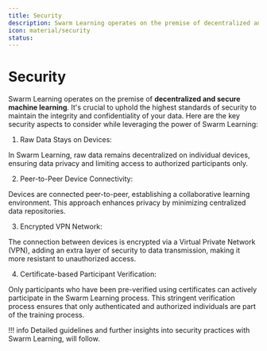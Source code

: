 ```yaml
---
title: Security
description: Swarm Learning operates on the premise of decentralized and secure machine learning.
icon: material/security
status:
---
```


# Security

Swarm Learning operates on the premise of **decentralized and secure machine learning**. It's crucial to uphold the highest standards of security to maintain the integrity and confidentiality of your data. Here are the key security aspects to consider while leveraging the power of Swarm Learning:

1. Raw Data Stays on Devices:

In Swarm Learning, raw data remains decentralized on individual devices, ensuring data privacy and limiting access to authorized participants only.

2. Peer-to-Peer Device Connectivity:

Devices are connected peer-to-peer, establishing a collaborative learning environment. This approach enhances privacy by minimizing centralized data repositories.

3. Encrypted VPN Network:

The connection between devices is encrypted via a Virtual Private Network (VPN), adding an extra layer of security to data transmission, making it more resistant to unauthorized access.

4. Certificate-based Participant Verification:

Only participants who have been pre-verified using certificates can actively participate in the Swarm Learning process. This stringent verification process ensures that only authenticated and authorized individuals are part of the training process.

!!! info 
    Detailed guidelines and further insights into security practices with Swarm Learning, will follow.